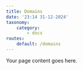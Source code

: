 ```yaml
---
title: Domains
date: '23:14 31-12-2024'
taxonomy:
    category:
        - docs
routes:
    default: /domains
---
```


Your page content goes here.